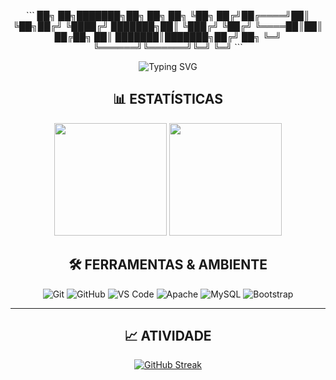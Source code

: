 <div align="center">

\`\`\`
██╗   ██╗███████╗██╗     ██╗  ██╗
╚██╗ ██╔╝██╔════╝██║     ╚██╗██╔╝
 ╚████╔╝ ███████╗██║      ╚███╔╝ 
  ╚██╔╝  ╚════██║██║      ██╔██╗ 
   ██║   ███████║███████╗██╔╝ ██╗
   ╚═╝   ╚══════╝╚══════╝╚═╝  ╚═╝
\`\`\`

<img src="https://readme-typing-svg.herokuapp.com?font=Fira+Code&pause=1000&color=FFFFFF&background=000000&center=true&vCenter=true&width=435&lines=Full+Stack+Developer;New+York+Based;Code+%7C+Innovation+%7C+Automation" alt="Typing SVG" />

</div>


<div align="center">

## 📊 **ESTATÍSTICAS**

<img height="180em" src="https://github-readme-stats.vercel.app/api?username=yslx0&show_icons=true&theme=dark&hide_border=true&bg_color=000000&title_color=FFFFFF&icon_color=FFFFFF&text_color=FFFFFF"/>
<img height="180em" src="https://github-readme-stats.vercel.app/api/top-langs/?username=yslx0&layout=compact&theme=dark&hide_border=true&bg_color=000000&title_color=FFFFFF&text_color=FFFFFF"/>




## 🛠️ **FERRAMENTAS & AMBIENTE**

<div align="center">

![Git](https://img.shields.io/badge/Git-F05032?style=for-the-badge&logo=git&logoColor=white)
![GitHub](https://img.shields.io/badge/GitHub-100000?style=for-the-badge&logo=github&logoColor=white)
![VS Code](https://img.shields.io/badge/VS_Code-007ACC?style=for-the-badge&logo=visual-studio-code&logoColor=white)
![Apache](https://img.shields.io/badge/Apache-D22128?style=for-the-badge&logo=apache&logoColor=white)
![MySQL](https://img.shields.io/badge/MySQL-4479A1?style=for-the-badge&logo=mysql&logoColor=white)
![Bootstrap](https://img.shields.io/badge/Bootstrap-563D7C?style=for-the-badge&logo=bootstrap&logoColor=white)

</div>

---

## 📈 **ATIVIDADE**

<div align="center">

[![GitHub Streak](https://streak-stats.demolab.com/?user=yslx0&theme=dark&hide_border=true&background=000000&stroke=FFFFFF&ring=FFFFFF&fire=FFFFFF&currStreakNum=FFFFFF&sideNums=FFFFFF&currStreakLabel=FFFFFF&sideLabels=FFFFFF&dates=FFFFFF)](https://git.io/streak-stats)
 
